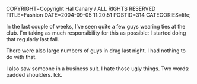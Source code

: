 COPYRIGHT=Copyright Hal Canary / ALL RIGHTS RESERVED
TITLE=Fashion
DATE=2004-09-05 11:20:51
POSTID=314
CATEGORIES=life;

In the last couple of weeks, I've seen quite a few guys wearing ties at the club. I'm taking as much responsibility for this as possible: I started doing that regularly last fall.

There were also large numbers of guys in drag last night. I had nothing to do with that.

I also saw someone in a business suit. I hate those ugly things. Two words: padded shoulders. Ick.
